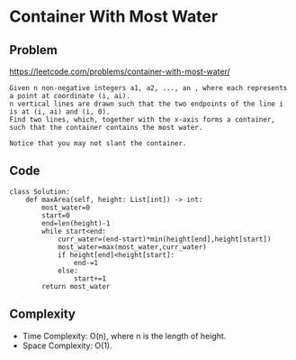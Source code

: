 # Container With Most Water
## Problem
https://leetcode.com/problems/container-with-most-water/
```
Given n non-negative integers a1, a2, ..., an , where each represents a point at coordinate (i, ai). 
n vertical lines are drawn such that the two endpoints of the line i is at (i, ai) and (i, 0). 
Find two lines, which, together with the x-axis forms a container, such that the container contains the most water.

Notice that you may not slant the container.
```
## Code
```
class Solution:
    def maxArea(self, height: List[int]) -> int:
        most_water=0
        start=0
        end=len(height)-1
        while start<end:
            curr_water=(end-start)*min(height[end],height[start])
            most_water=max(most_water,curr_water)
            if height[end]<height[start]:
                end-=1
            else:
                start+=1
        return most_water
```
## Complexity
- Time Complexity: O(n), where n is the length of height.
- Space Complexity: O(1).

